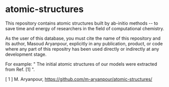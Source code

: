 # atomic-structures
This repository contains atomic structures built by ab-initio methods -- to save time and energy of researchers in the field of computational chemistry.

As the user of this database, you must cite the name of this repository and its author, Masoud Aryanpour, explicitly in any publication, product, or code where any part of this repositry has been used directly or indirectly at any development stage.

For example:
" The initial atomic structures of our models were extracted from Ref. [1] ".

[ 1 ] M. Aryanpour, https://github.com/m-aryanpour/atomic-structures/


